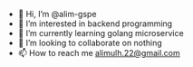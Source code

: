 - 👋 Hi, I’m @alim-gspe
- 👀 I’m interested in backend programming
- 🌱 I’m currently learning golang microservice
- 💞️ I’m looking to collaborate on nothing
- 📫 How to reach me alimulh.22@gmail.com

<!---
alim-gspe/alim-gspe is a ✨ special ✨ repository because its `README.md` (this file) appears on your GitHub profile.
You can click the Preview link to take a look at your changes.
--->
